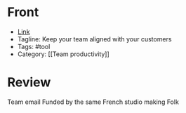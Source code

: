 # Front
- [Link](https://frontapp.com)
- Tagline: Keep your team aligned with your customers
- Tags: #tool
- Category: [[Team productivity]]

# Review
Team email
Funded by the same French studio making Folk
